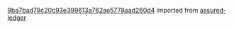 [9ba7bad79c20c93e399613a762ae5778aad260d4](https://github.com/insolar/assured-ledger/commit/9ba7bad79c20c93e399613a762ae5778aad260d4) imported from [assured-ledger](https://github.com/insolar/assured-ledger)
